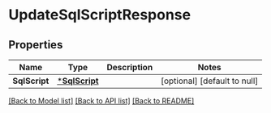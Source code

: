 # UpdateSqlScriptResponse

## Properties
Name | Type | Description | Notes
------------ | ------------- | ------------- | -------------
**SqlScript** | [***SqlScript**](SqlScript.md) |  | [optional] [default to null]

[[Back to Model list]](../README.md#documentation-for-models) [[Back to API list]](../README.md#documentation-for-api-endpoints) [[Back to README]](../README.md)


